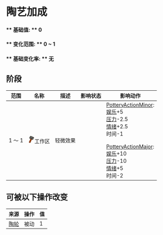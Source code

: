 # 陶艺加成  
#### ** 基础值: ** 0   
#### ** 变化范围: ** 0 ~ 1  
#### ** 基础变化率: ** 无   
## 阶段  
范围  |  名称  |  描述  |  影响状态  |  影响动作  
----  |  ----  |  ----  |  ----  |  ----  
1 ～ 1  |  <img decoding="async" src="Sprite/Construction.png" href="a.md" style="max-width:20px;max-height:20px;">工作区  |  轻微效果  |    |  [PotteryActionMinor](PotteryActionMinor.md): <br>[娱乐](Entertainment.md)+5<br>[压力](Stress.md)-2.5<br>[情绪](Morale.md)+2.5<br>时间-1<br><br>[PotteryActionMajor](PotteryActionMajor.md): <br>[娱乐](Entertainment.md)+10<br>[压力](Stress.md)-10<br>[情绪](Morale.md)+5<br>时间-2  
## 可被以下操作改变  
来源  |  操作  |  值  
----  |  ----  |  ----  
[陶轮](PotteryWheel.md)  |  被动  |  1  


<script>document.title="陶艺加成 - 卡牌生存百科 Card Survival Wiki";</script>